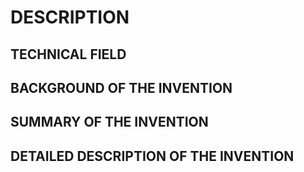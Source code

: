 # DESCRIPTION

## TECHNICAL FIELD

## BACKGROUND OF THE INVENTION

## SUMMARY OF THE INVENTION

## DETAILED DESCRIPTION OF THE INVENTION

